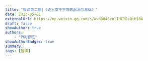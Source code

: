 ```yaml
---
title: "智读第二期|《论人类不平等的起源与基础》"
date: 2023-05-01
externalUrl: https://mp.weixin.qq.com/s/WvN8046zolIHCYDcQtHl8A
draft: false
showAuthor: true
authors:
    - "PKU智班"
showAuthorBadges: true
summary: 
tags: [智读]
---
```

